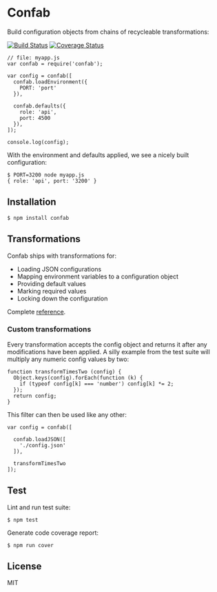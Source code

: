 Confab
===============================================================================

Build configuration objects from chains of recycleable transformations:

[![Build Status](https://travis-ci.org/rjz/confab.png)](https://travis-ci.org/rjz/confab)
[![Coverage Status](https://coveralls.io/repos/rjz/confab/badge.png?branch=master)](https://coveralls.io/r/rjz/confab?branch=master)

    // file: myapp.js
    var confab = require('confab');

    var config = confab([
      confab.loadEnvironment({
        PORT: 'port'
      }),

      confab.defaults({
        role: 'api',
        port: 4500
      }),
    ]);

    console.log(config);

With the environment and defaults applied, we see a nicely built configuration:

    $ PORT=3200 node myapp.js
    { role: 'api', port: '3200' }

Installation
-------------------------------------------------------------------------------

    $ npm install confab

Transformations
-------------------------------------------------------------------------------

Confab ships with transformations for:

  * Loading JSON configurations
  * Mapping environment variables to a configuration object
  * Providing default values
  * Marking required values
  * Locking down the configuration

Complete [reference](http://rjz.github.io/confab/#transforms).

### Custom transformations

Every transformation accepts the config object and returns it after any
modifications have been applied. A silly example from the test suite will
multiply any numeric config values by two:

    function transformTimesTwo (config) {
      Object.keys(config).forEach(function (k) {
        if (typeof config[k] === 'number') config[k] *= 2;
      });
      return config;
    }

This filter can then be used like any other:

    var config = confab([

      confab.loadJSON([
        './config.json'
      ]),

      transformTimesTwo
    ]);


Test
-------------------------------------------------------------------------------

Lint and run test suite:

    $ npm test

Generate code coverage report:

    $ npm run cover

License
-------------------------------------------------------------------------------

MIT

